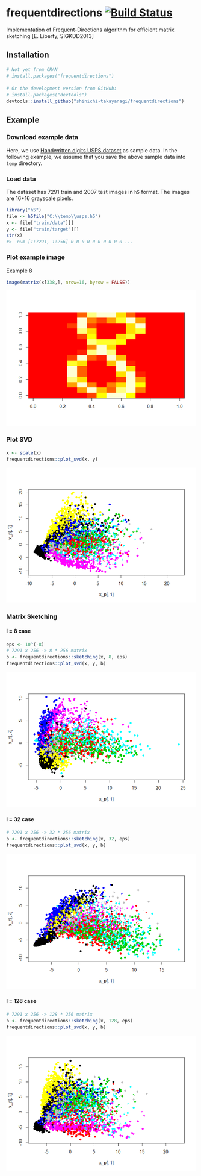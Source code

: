 
<!-- README.md is generated from README.Rmd. Please edit that file -->
frequentdirections [![Build Status](https://travis-ci.com/shinichi-takayanagi/frequentdirections.svg?branch=master)](https://travis-ci.com/shinichi-takayanagi/frequentdirections)
==================================================================================================================================================================================

Implementation of Frequent-Directions algorithm for efficient matrix sketching \[E. Liberty, SIGKDD2013\]

Installation
------------

``` r
# Not yet from CRAN
# install.packages("frequentdirections")

# Or the development version from GitHub:
# install.packages("devtools")
devtools::install_github("shinichi-takayanagi/frequentdirections")
```

Example
-------

### Download example data

Here, we use [Handwritten digits USPS dataset](https://www.kaggle.com/bistaumanga/usps-dataset/version/1) as sample data. In the following example, we assume that you save the above sample data into `temp` directory.

### Load data

The dataset has 7291 train and 2007 test images in `h5` format. The images are 16\*16 grayscale pixels.

``` r
library("h5")
file <- h5file("C:\\temp\\usps.h5")
x <- file["train/data"][]
y <- file["train/target"][]
str(x)
#>  num [1:7291, 1:256] 0 0 0 0 0 0 0 0 0 0 ...
```

### Plot example image

Example 8

``` r
image(matrix(x[338,], nrow=16, byrow = FALSE))
```

![](man/figures/README-plot-example-image-1.png)

### Plot SVD

``` r
x <- scale(x)
frequentdirections::plot_svd(x, y)
```

![](man/figures/README-plot-svd-1.png)

### Matrix Sketching

#### l = 8 case

``` r
eps <- 10^(-8)
# 7291 x 256 -> 8 * 256 matrix
b <- frequentdirections::sketching(x, 8, eps)
frequentdirections::plot_svd(x, y, b)
```

![](man/figures/README-unnamed-chunk-2-1.png)

#### l = 32 case

``` r
# 7291 x 256 -> 32 * 256 matrix
b <- frequentdirections::sketching(x, 32, eps)
frequentdirections::plot_svd(x, y, b)
```

![](man/figures/README-unnamed-chunk-3-1.png)

#### l = 128 case

``` r
# 7291 x 256 -> 128 * 256 matrix
b <- frequentdirections::sketching(x, 128, eps)
frequentdirections::plot_svd(x, y, b)
```

![](man/figures/README-sketching-128-1.png)

